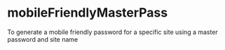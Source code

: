 # mobileFriendlyMasterPass
To generate a mobile friendly password for a specific site using a master password and site name

